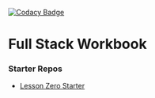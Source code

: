 [![Codacy Badge](https://api.codacy.com/project/badge/Grade/5c10fe34a4cd4756bf380312d95682fc)](https://www.codacy.com/app/AustinCodingAcademy/fullstack-workbook?utm_source=github.com&amp;utm_medium=referral&amp;utm_content=AustinCodingAcademy/fullstack-workbook&amp;utm_campaign=Badge_Grade)

# Full Stack Workbook

### Starter Repos
- [Lesson Zero Starter](https://github.com/AustinCodingAcademy/advanced-lesson-zero)
